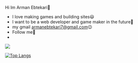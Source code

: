  Hi Im Arman Ebtekari:wave:
- I love making games and building sites:smiley:
- I want to be a web developer and game maker in the future:cowboy_hat_face:	
- my gmail armanebtekari7@gmail.com:wink:
- Follow me🙏
- 
<img src="https://github-readme-stats.vercel.app/api?username=Anish-Shobith&show_icons=true&icon_color=79ff97&text_color=9f9f9f&bg_color=151515">

[![Top Langs](https://github-readme-stats.vercel.app/api/top-langs/?username=ArmanEbtekari&show_icons=true&icon_color=79ff97&text_color=9f9f9f&bg_color=151515)](https://github.com/ArmanEbtekari/github-readme-stats)
<!--
**ArmanEbtekari/ArmanEbtekari** is a ✨ _special_ ✨ repository because its `README.md` (this file) appears on your GitHub profile.
use IgraalOSL\StatsTable\StatsTableBuilder;
Here are some ideas to get you started:

- 🔭 I’m currently working on ...
- 🌱 I’m currently learning ...
- 👯 I’m looking to collaborate on ...
- 🤔 I’m looking for help with ...
- 💬 Ask me about ...
- 📫 How to reach me: ...
- 😄 Pronouns: ...
- ⚡ Fun fact: ...
-->
